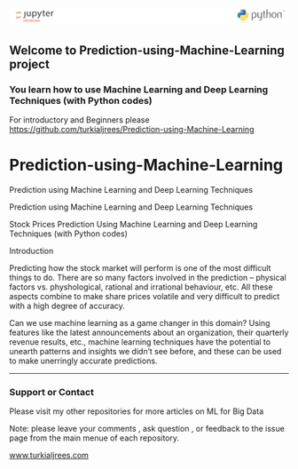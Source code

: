 
<img src="https://github.com/turkialjrees/Big-Data-ML/blob/master/img/fff.PNG">

## Welcome to Prediction-using-Machine-Learning project 


### You learn how to use Machine Learning and Deep Learning Techniques (with Python codes)


For introductory and Beginners please <a href="">https://github.com/turkialjrees/Prediction-using-Machine-Learning</a>  




# Prediction-using-Machine-Learning
Prediction using Machine Learning and Deep Learning Techniques


Prediction using Machine Learning and Deep Learning Techniques


Stock Prices Prediction Using Machine Learning and Deep Learning Techniques (with Python codes)


Introduction

Predicting how the stock market will perform is one of the most difficult things to do. There are so many factors involved in the prediction – physical factors vs. physhological, rational and irrational behaviour, etc. All these aspects combine to make share prices volatile and very difficult to predict with a high degree of accuracy.

Can we use machine learning as a game changer in this domain? Using features like the latest announcements about an organization, their quarterly revenue results, etc., machine learning techniques have the potential to unearth patterns and insights we didn’t see before, and these can be used to make unerringly accurate predictions.

---

### Support or Contact

Please visit my other repositories for more articles on ML for Big Data 

Note: please leave your comments , ask question , or feedback to the issue page from the main menue of each repository.

<a href="https://turkialjrees.com">www.turkialjrees.com</a>

